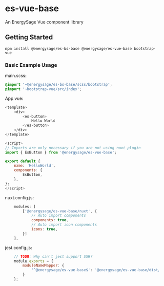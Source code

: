 # es-vue-base

An EnergySage Vue component library

## Getting Started

`npm install @energysage/es-bs-base @energysage/es-vue-base bootstrap-vue`

### Basic Example Usage

main.scss:

```scss
@import '~@energysage/es-bs-base/scss/bootstrap';
@import '~bootstrap-vue/src/index';
```

App.vue:

```javascript
<template>
    <div>
        <es-button>
            Hello World
        </es-button>
    </div>
</template>

<script>
// Imports are only necessary if you are not using nuxt plugin
import { EsButton } from '@energysage/es-vue-base';

export default {
    name: 'HelloWorld',
    components: {
        EsButton,
    },
};
</script>
```

nuxt.config.js:

```javascript
    modules: [
        ['@energysage/es-vue-base/nuxt', {
            // Auto import components
            components: true,
            // Auto import icon components
            icons: true,
        }]
    ],
```

jest.config.js:

```javascript
    // TODO: Why can't jest support SSR?
    module.exports = {
        moduleNameMapper: {
            '^@energysage/es-vue-base$': '@energysage/es-vue-base/dist/es-vue-base.umd.js',
        }
    };
```
